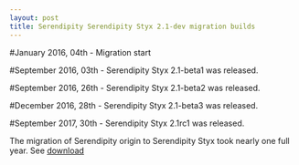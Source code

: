 ```yaml
---
layout: post
title: Serendipity Serendipity Styx 2.1-dev migration builds
---
```


#January 2016, 04th - Migration start

#September 2016, 03th - Serendipity Styx 2.1-beta1 was released.

#September 2016, 26th - Serendipity Styx 2.1-beta2 was released.

#December 2016, 28th - Serendipity Styx 2.1-beta3 was released.

#September 2017, 30th - Serendipity Styx 2.1rc1 was released.

The migration of Serendipity origin to Serendipity Styx took nearly one full year. See [download](https://github.com/ophian/styx/releases)